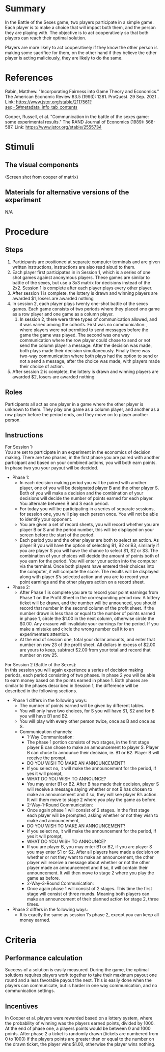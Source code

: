 # Summary
In the Battle of the Sexes game, two players participate in a simple game.  Each player is to make a choice that will impact both them, and the person they are playing with.  The objective is to act cooperatively so that both players can reach their optimal solution.

Players are more likely to act cooperatively if they know the other person is making some sacrifice for them, on the other hand if they believe the other player is acting maliciously, they are likely to do the same.

# References

Rabin, Matthew. "Incorporating Fairness into Game Theory and Economics." The American Economic Review 83.5 (1993): 1281. ProQuest. 29 Sep. 2021 .
Link: https://www.jstor.org/stable/2117561?seq=5#metadata_info_tab_contents

Cooper, Russell, et al. "Communication in the battle of the sexes game: some experimental results." The RAND Journal of Economics (1989): 568-587.
Link: https://www.jstor.org/stable/2555734

# Stimuli
## The visual components
(Screen shot from cooper of matrix)
## Materials for alternative versions of the experiment 
N/A

# Procedure
## Steps
1. Participants are positioned at separate computer terminals and are given written instructions, instructions are also read aloud to them.
2. Each player first participates in in Session 1, which is a series of one shot games against anonymous players. These games are similar to battle of the sexes, but use a 3x3 matrix for decisions instead of the 2x2.  Session 1 is complete after each player plays every other player.
3. After session 1 is complete, the lottery is drawn and winning players are awarded $1, losers are awarded nothing
4. In session 2, each player plays twenty one-shot battle of the sexes games.  Each game consists of two periods where they placed one game as a row player and one game as a column player.
    1. In session 2, there were three types of communication allowed, and it was varied among the cohorts. First was no communication , where players were not permitted to send messages before the game the game was played.  The second was one way communication where the row player could chose to send or not send the column player a message.  After the decision was made, both plays made their decision simultaneously.  Finally there was two-way communication where both plays had the option to send or not a send a message, after the choice was made, with players made their choice of action.
5. After session 2 is complete, the lottery is drawn and winning players are awarded $2, losers are awarded nothing

## Roles 
Participants all act as one player in a game where the other player is unknown to them.  They play one game as a column player, and another as a row player before the period ends, and they move on to player another person.

## Instructions
For Session 1:  
You are set to participate in an experiment in the economics of decision making.  There are two phases, in the first phase you are paired with another participant and based on your combined actions, you will both earn points.  In phase two you your payout will be decided.  
- Phase 1:
    - In each decision making period you will be paired with another player, one of you will be designated player B and the other player S.  Both of you will make a decision and the combination of your decisions will decide the number of points earned for each player.  You alternate between B and S each period. 
    - For today you will be participating in a series of separate sessions, for session one, you will play each person once.  You will not be able to identify your opponent.
    - You are given a set of record sheets, you will record whether you are player B or S and the period number, this will be displayed on your screen before the start of the period.
    - Each period you and the other player are both to select an action.  As player B you will have the option of selecting B1, B2 or B3, similarly if you are player S you will have the chance to select S1, S2 or S3.  The combination of your choices will decide the amount of points both of you earn for the period.  You will enter your action into the computer via the terminal.  Once both players have entered their choices into the computer, it will compute the score.  The results will be displayed along with player S’s selected action and you are to record your point earnings and the other players action on a record sheet.
- Phase 2:
    - After Phase 1 is complete you are to record your point earnings from Phase 1 on the Profit Sheet in the corresponding period row.  A lottery ticket will be drawn, and the number will be announced, you should record that number in the second column of the profit sheet.  If the number drawn is less than or equal to the number of points earned in phase 1, circle the $1.00 in the next column, otherwise circle the $0.00.  Any erasure will invalidate your earnings for the period.  If you make a mistake and circle the wrong number call it to an experimenters attention.
    - At the end of session one, total your dollar amounts, and enter that number on row 23 of the profit sheet.  All dollars in excess of $2.00 are yours to keep, subtract $2.00 from your total and record that number on row 25.

For Session 2 (Battle of the Sexes):  
In this session you will again experience a series of decision making periods, each period consisting of two phases.  In phase 2 you will be able to earn money based on the points earned in phase 1.  Both phases are similar to the phases described in Session 1, the difference will be described in the following sections.
- Phase 1 differs in the following ways:
    - The number of points earned will be given by different tables.
    - You will only have two choices, for S you will have S1, S2 and for B you will have B1 and B2.
    - You will play with every other person twice, once as B and once as S.
    - Communication channels:
        - 1-Way Communication: 
        - The phase 1 portion consists of two stages, in the first stage player B can chose to make an announcement to player S.  Player B can chose to announce their decision, ie. B1 or B2.  Player B will receive the prompt,
        - DO YOU WISH TO MAKE AN ANNOUNCEMENT?
        - If you select no, it will make the announcement for the period, if yes it will prompt,
        - WHAT DO YOU WISH TO ANNOUNCE?
        - You may enter B1 or B2.  After B has made their decision, player S will receive a message saying whether or not B has chosen to make an announcement and if so, they will see player B’s action.  It will them move to stage 2 where you play the game as before.
        - 2-Way-1-Round Communication:
        - Once again phase 1 will consist of 2 stages.  In the first stage each player will be prompted, asking whether or not they wish to make and announcement,
        - DO YOU WISH TO MAKE AN ANNOUNCEMENT?
        - If you select no, it will make the announcement for the period, if yes it will prompt,
        - WHAT DO YOU WISH TO ANNOUNCE?
        - If you are player B, you may enter B1 or B2, if you are player S you may enter S1 or S2.  After all players have made a decision on whether or not they want to make an announcement, the other player will receive a message about whether or not the other player made an announcement and if so, it will contain their announcement.  It will then move to stage 2 where you play the game as before.
        - 2-Way-3-Round Communication:
        - Once again phase 1 will consist of 2 stages.  This time the first stage will consist of three rounds. Meaning both players can make an announcement of their planned action for stage 2, three times.
- Phase 2 differs in the following ways:
    - It is exactly the same as session 1’s phase 2, except you can keep all money earned.

# Criteria
## Performance calculation
Success of a solution is easily measured.  During the game, the optimal solutions requires players work together to take their maximum payout one round and a less favorable payout the next.  This is easily done when the players can communicate, but is harder in one way communication, and no communication settings.

## Incentives
In Cooper et al. players were rewarded based on a lottery system, where the probability of winning was the players earned points, divided by 1000.  At the end of phase one, a players points would be between 0 and 1000 points.  After phase 2 a ticket is randomly drawn (tickets are numbered from 0 to 1000) if the players points are greater than or equal to the number on the drawn ticket, the player wins $1.00, otherwise the player wins nothing.
